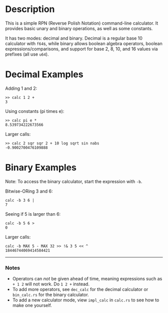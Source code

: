 # Description

This is a simple RPN (Reverse Polish Notation) command-line calculator.
It provides basic unary and binary operations, as well as some constants.

It has two modes: decimal and binary. Decimal is a regular base 10 calculator with `f64`s, while binary allows boolean algebra operators, boolean expressions/comparisons, and support for base 2, 8, 10, and 16 values via prefixes (all use `u64`).

# Decimal Examples

Adding 1 and 2:
```
>> calc 1 2 +
3
```

Using constants (pi times e):
```
>> calc pi e *
8.539734222673566
```
Larger calls:
```
>> calc 2 sqr sqr 2 + 10 log sqrt sin nabs
-0.9002700476109888
```

# Binary Examples

Note: To access the binary calculator, start the expression with `-b`.

Bitwise-ORing 3 and 6:
```
calc -b 3 6 |
7
```

Seeing if 5 is larger than 6:
```
calc -b 5 6 >
0
```

Larger calls:
```
calc -b MAX 5 - MAX 32 >> !& 3 5 << ^
18446744069414584421
```

---

### Notes

- Operators can *not* be given ahead of time, meaning expressions such as `+ 1 2` will not work. Do `1 2 +` instead.
- To add more operators, see `dec_calc` for the decimal calculator or `bin_calc.rs` for the binary calculator.
- To add a new calculator mode, view `impl_calc` in `calc.rs` to see how to make one yourself.